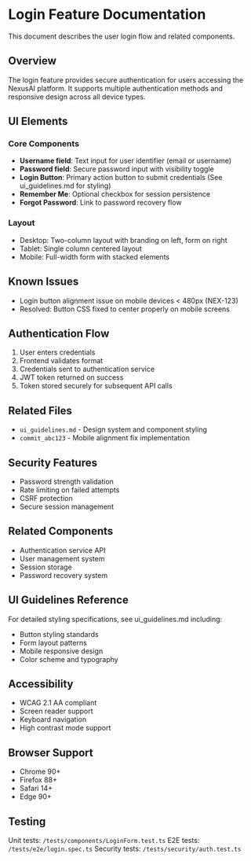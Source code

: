 # Login Feature Documentation

This document describes the user login flow and related components.

## Overview

The login feature provides secure authentication for users accessing the NexusAI platform. It supports multiple authentication methods and responsive design across all device types.

## UI Elements

### Core Components
- **Username field**: Text input for user identifier (email or username)
- **Password field**: Secure password input with visibility toggle
- **Login Button**: Primary action button to submit credentials (See ui_guidelines.md for styling)
- **Remember Me**: Optional checkbox for session persistence
- **Forgot Password**: Link to password recovery flow

### Layout
- Desktop: Two-column layout with branding on left, form on right
- Tablet: Single column centered layout
- Mobile: Full-width form with stacked elements

## Known Issues
- Login button alignment issue on mobile devices < 480px (NEX-123)
- Resolved: Button CSS fixed to center properly on mobile screens

## Authentication Flow
1. User enters credentials
2. Frontend validates format
3. Credentials sent to authentication service
4. JWT token returned on success
5. Token stored securely for subsequent API calls

## Related Files
- `ui_guidelines.md` - Design system and component styling
- `commit_abc123` - Mobile alignment fix implementation

## Security Features
- Password strength validation
- Rate limiting on failed attempts
- CSRF protection
- Secure session management

## Related Components
- Authentication service API
- User management system
- Session storage
- Password recovery system

## UI Guidelines Reference
For detailed styling specifications, see ui_guidelines.md including:
- Button styling standards
- Form layout patterns
- Mobile responsive design
- Color scheme and typography

## Accessibility

- WCAG 2.1 AA compliant
- Screen reader support
- Keyboard navigation
- High contrast mode support

## Browser Support

- Chrome 90+
- Firefox 88+
- Safari 14+
- Edge 90+

## Testing

Unit tests: `/tests/components/LoginForm.test.ts`
E2E tests: `/tests/e2e/login.spec.ts`
Security tests: `/tests/security/auth.test.ts` 